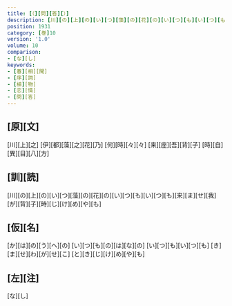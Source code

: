```yaml
---
title: [（][問][答][）]
description: [川][の][上][の][い][つ][藻][の][花][の][い][つ][も][い][つ][も][来][ま][せ][我][が][背][子][時][じ][け][め][や][も]
position: 1931
category: [巻]10
version: '1.0'
volume: 10
comparison:
- [な][し]
keywords:
- [春][相][聞]
- [序][詞]
- [植][物]
- [恋][情]
- [問][答]
---
```


## [原][文]

[川][上][之] [伊][都][藻][之][花][乃] [何][時][々][々] [来][座][吾][背][子] [時][自][異][目][八][方]

## [訓][読]

[川][の][上][の][い][つ][藻][の][花][の][い][つ][も][い][つ][も][来][ま][せ][我][が][背][子][時][じ][け][め][や][も]

## [仮][名]

[か][は][の][う][へ][の] [い][つ][も][の][は][な][の] [い][つ][も][い][つ][も] [き][ま][せ][わ][が][せ][こ] [と][き][じ][け][め][や][も]

## [左][注]

[な][し]
